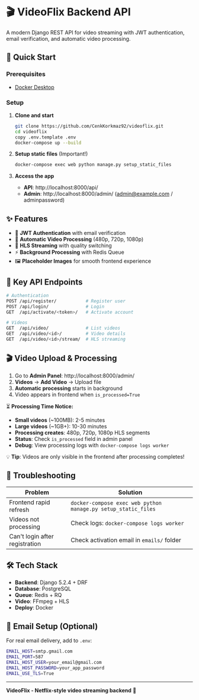 # 🎬 VideoFlix Backend API

A modern Django REST API for video streaming with JWT authentication, email verification, and automatic video processing.

## 🚀 Quick Start

### Prerequisites
- [Docker Desktop](https://docs.docker.com/desktop/)

### Setup
1. **Clone and start**
   ```bash
   git clone https://github.com/CenkKorkmaz92/videoflix.git
   cd videoflix
   copy .env.template .env
   docker-compose up --build
   ```

2. **Setup static files** (Important!)
   ```bash
   docker-compose exec web python manage.py setup_static_files
   ```

3. **Access the app**
   - **API**: http://localhost:8000/api/
   - **Admin**: http://localhost:8000/admin/ (admin@example.com / adminpassword)

## ✨ Features

- 🔐 **JWT Authentication** with email verification
- 🎥 **Automatic Video Processing** (480p, 720p, 1080p)
- 📱 **HLS Streaming** with quality switching
- ⚡ **Background Processing** with Redis Queue
- 🖼️ **Placeholder Images** for smooth frontend experience

## 📡 Key API Endpoints

```bash
# Authentication
POST /api/register/           # Register user
POST /api/login/              # Login
GET  /api/activate/<token>/   # Activate account

# Videos
GET  /api/video/              # List videos
GET  /api/video/<id>/         # Video details  
GET  /api/video/<id>/stream/  # HLS streaming
```

## 🎬 Video Upload & Processing

1. Go to **Admin Panel**: http://localhost:8000/admin/
2. **Videos** → **Add Video** → Upload file
3. **Automatic processing** starts in background
4. Video appears in frontend when `is_processed=True`

⏳ **Processing Time Notice:**
- **Small videos** (~100MB): 2-5 minutes
- **Large videos** (~1GB+): 10-30 minutes  
- **Processing creates**: 480p, 720p, 1080p HLS segments
- **Status**: Check `is_processed` field in admin panel
- **Debug**: View processing logs with `docker-compose logs worker`

💡 **Tip**: Videos are only visible in the frontend after processing completes!

## 🔧 Troubleshooting

| Problem | Solution |
|---------|----------|
| Frontend rapid refresh | `docker-compose exec web python manage.py setup_static_files` |
| Videos not processing | Check logs: `docker-compose logs worker` |
| Can't login after registration | Check activation email in `emails/` folder |

## 🛠️ Tech Stack

- **Backend**: Django 5.2.4 + DRF
- **Database**: PostgreSQL  
- **Queue**: Redis + RQ
- **Video**: FFmpeg + HLS
- **Deploy**: Docker

## 📧 Email Setup (Optional)

For real email delivery, add to `.env`:
```bash
EMAIL_HOST=smtp.gmail.com
EMAIL_PORT=587
EMAIL_HOST_USER=your_email@gmail.com
EMAIL_HOST_PASSWORD=your_app_password
EMAIL_USE_TLS=True
```

---

**VideoFlix - Netflix-style video streaming backend** 🚀